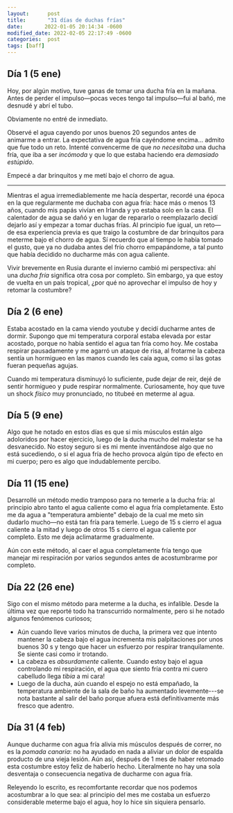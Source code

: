 ```yaml
---
layout:      post
title:       "31 días de duchas frías"
date:       2022-01-05 20:14:34 -0600
modified_date: 2022-02-05 22:17:49 -0600
categories:  post
tags: [baff]
---
```


Día 1 (5 ene)
---
Hoy, por algún motivo, tuve ganas de tomar una ducha fría en la mañana. Antes de perder el impulso—pocas veces tengo tal impulso—fui al bañó, me desnudé y abrí el tubo.

Obviamente no entré de inmediato.

Observé el agua cayendo por unos buenos 20 segundos antes de animarme a entrar. La expectativa de agua fría cayéndome encima… admito que fue todo un reto. Intenté convencerme de que *no necesitaba* una ducha fría, que iba a ser *incómoda* y que lo que estaba haciendo era *demasiado estúpido*.

Empecé a dar brinquitos y me metí bajo el chorro de agua.

---
Mientras el agua irremediablemente me hacía despertar, recordé una época en la que regularmente me duchaba con agua fría: hace más o menos 13 años, cuando mis papás vivían en Irlanda y yo estaba solo en la casa. El calentador de agua se dañó y en lugar de repararlo o reemplazarlo decidí dejarlo así y empezar a tomar duchas frías. Al principio fue igual, un reto—de esa experiencia previa es que traigo la costumbre de dar brinquitos para meterme bajo el chorro de agua. Sí recuerdo que al tiempo le había tomado el gusto, que ya no dudaba antes del frío chorro empapándome, a tal punto que había decidido no ducharme más con agua caliente.

Vivir brevemente en Rusia durante el invierno cambió mi perspectiva: ahí una *ducha fría* significa otra cosa por completo. Sin embargo, ya que estoy de vuelta en un país tropical, ¿por qué no aprovechar el impulso de hoy y retomar la costumbre?

Día 2 (6 ene)
---
Estaba acostado en la cama viendo youtube y decidí ducharme antes de dormir. Supongo que mi temperatura corporal estaba elevada por estar acostado, porque no había sentido el agua tan fría como hoy. Me costaba respirar pausadamente y me agarró un ataque de risa, al frotarme la cabeza sentía un hormigueo en las manos cuando les caía agua, como si las gotas fueran pequeñas agujas.

Cuando mi temperatura disminuyó lo suficiente, pude dejar de reir, dejé de sentir hormigueo y pude respirar normalmente. Curiosamente, hoy que tuve un shock *físico* muy pronunciado, no titubeé en meterme al agua.

Día 5 (9 ene)
---
Algo que he notado en estos días es que si mis músculos están algo adoloridos por hacer ejercicio, luego de la ducha mucho del malestar se ha desvanecido. No estoy seguro si es mi mente inventándose algo que no está sucediendo, o si el agua fría de hecho provoca algún tipo de efecto en mi cuerpo; pero es algo que indudablemente percibo. 

Día 11 (15 ene)
---
Desarrollé un método medio tramposo para no temerle a la ducha fría: al principio abro tanto el agua caliente como el agua fría completamente. Esto me da agua a "temperatura ambiente" debajo de la cual me meto sin dudarlo mucho—no está tan fría para temerle. Luego de 15 s cierro el agua caliente a la mitad y luego de otros 15 s cierro el agua caliente por completo. Esto me deja aclimatarme gradualmente.

Aún con este método, al caer el agua completamente fría tengo que manejar mi respiración por varios segundos antes de acostumbrarme por completo.

Día 22 (26 ene)
---
Sigo con el mismo método para meterme a la ducha, es infalible. Desde la última vez que reporté todo ha transcurrido normalmente, pero si he notado algunos fenómenos curiosos;
- Aún cuando lleve varios minutos de ducha, la primera vez que intento mantener la cabeza bajo el agua incrementa mis palpitaciones por unos buenos 30 s y tengo que hacer un esfuerzo por respirar tranquilamente. Se siente casi como ir trotando.
- La cabeza es *absurdamente* caliente. Cuando estoy bajo el agua controlando mi respiración, el agua que siento fría contra mi cuero cabelludo llega *tibia* a mi cara!
- Luego de la ducha, aún cuando el espejo no está empañado, la temperatura ambiente de la sala de baño ha aumentado levemente---se nota bastante al salir del baño porque afuera está definitivamente más fresco que adentro.

Día 31 (4 feb)
---
Aunque ducharme con agua fría alivia mis músculos después de correr, no es la *pomada canaria*: no ha ayudado en nada a aliviar un dolor de espalda producto de una vieja lesión. Aún así, después de 1 mes de haber retomado esta costumbre estoy feliz de haberlo hecho. Literalmente no hay una sola desventaja o consecuencia negativa de ducharme con agua fría.

Releyendo lo escrito, es recomfortante recordar que nos podemos acostumbrar a lo que sea: al principio del mes me costaba un esfuerzo considerable meterme bajo el agua, hoy lo hice sin siquiera pensarlo.
